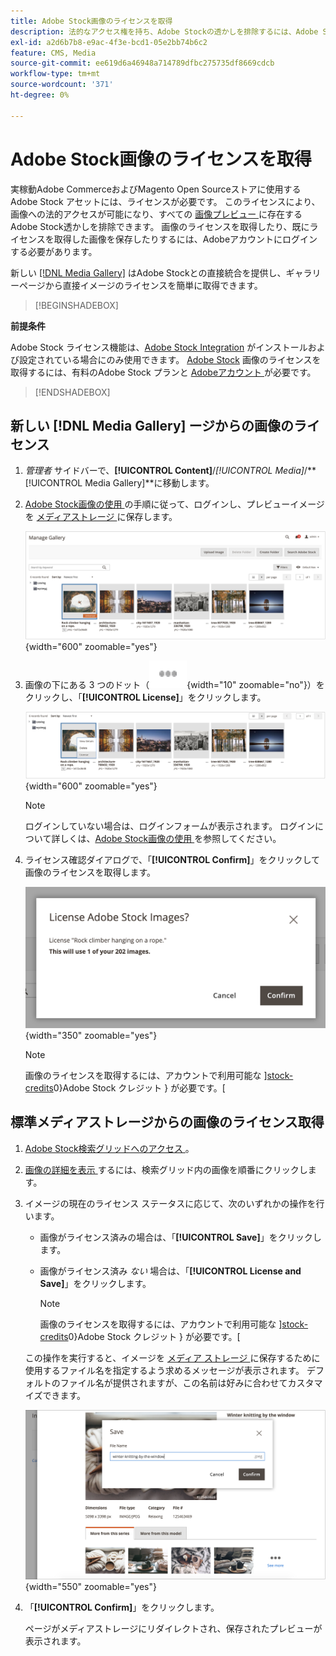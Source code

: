 ```yaml
---
title: Adobe Stock画像のライセンスを取得
description: 法的なアクセス権を持ち、Adobe Stockの透かしを排除するには、Adobe Stock画像のライセンスを取得します。
exl-id: a2d6b7b8-e9ac-4f3e-bcd1-05e2bb74b6c2
feature: CMS, Media
source-git-commit: ee619d6a46948a714789dfbc275735df8669cdcb
workflow-type: tm+mt
source-wordcount: '371'
ht-degree: 0%

---
```


# Adobe Stock画像のライセンスを取得

実稼動Adobe CommerceおよびMagento Open Sourceストアに使用するAdobe Stock アセットには、ライセンスが必要です。 このライセンスにより、画像への法的アクセスが可能になり、すべての [ 画像プレビュー ][save-preview] に存在するAdobe Stock透かしを排除できます。 画像のライセンスを取得したり、既にライセンスを取得した画像を保存したりするには、Adobeアカウントにログインする必要があります。

新しい [[!DNL Media Gallery]](media-gallery.md) はAdobe Stockとの直接統合を提供し、ギャラリーページから直接イメージのライセンスを簡単に取得できます。

>[!BEGINSHADEBOX]

**前提条件**

Adobe Stock ライセンス機能は、[Adobe Stock Integration][adobe-stock-integration] がインストールおよび設定されている場合にのみ使用できます。 [Adobe Stock][adobe-stock] 画像のライセンスを取得するには、有料のAdobe Stock プランと [Adobeアカウント ][adobe-signin] が必要です。

>[!ENDSHADEBOX]

## 新しい [!DNL Media Gallery] ージからの画像のライセンス

1. _管理者_ サイドバーで、**[!UICONTROL Content]**/_[!UICONTROL Media]_/**[!UICONTROL Media Gallery]**に移動します。

1. [Adobe Stock画像の使用 ][using-adobe-stock] の手順に従って、ログインし、プレビューイメージを [ メディアストレージ ][media-storage] に保存します。

   ![ 保存されたプレビューイメージ ](./assets/adobe-stock-gallery-unlicensed.png){width="600" zoomable="yes"}

1. 画像の下にある 3 つのドット（![ アセットメニューアイコン ](./assets/media-gallery-asset-menu-icon.png){width="10" zoomable="no"}）をクリックし、「**[!UICONTROL License]**」をクリックします。

   ![Adobe Stock画像アクション ](./assets/adobe-stock-gallery-image-actions.png){width="600" zoomable="yes"}

   >[!NOTE]
   >
   >ログインしていない場合は、ログインフォームが表示されます。 ログインについて詳しくは、[Adobe Stock画像の使用 ][using-adobe-stock] を参照してください。

1. ライセンス確認ダイアログで、「**[!UICONTROL Confirm]**」をクリックして画像のライセンスを取得します。

   ![ 許可の確認 ](./assets/adobe-stock-gallery-license-confirm.png){width="350" zoomable="yes"}

   >[!NOTE]
   >
   >画像のライセンスを取得するには、アカウントで利用可能な ][stock-credits]0}Adobe Stock クレジット } が必要です。[

## 標準メディアストレージからの画像のライセンス取得

1. [Adobe Stock検索グリッドへのアクセス ][access-search]。

1. [ 画像の詳細を表示 ][view-details] するには、検索グリッド内の画像を順番にクリックします。

1. イメージの現在のライセンス ステータスに応じて、次のいずれかの操作を行います。

   - 画像がライセンス済みの場合は、「**[!UICONTROL Save]**」をクリックします。

   - 画像がライセンス済み _ない_ 場合は、「**[!UICONTROL License and Save]**」をクリックします。

     >[!NOTE]
     >
     >画像のライセンスを取得するには、アカウントで利用可能な ][stock-credits]0}Adobe Stock クレジット } が必要です。[

   この操作を実行すると、イメージを [ メディア ストレージ ][media-storage] に保存するために使用するファイル名を指定するよう求めるメッセージが表示されます。 デフォルトのファイル名が提供されますが、この名前は好みに合わせてカスタマイズできます。

   ![Adobe Stock ライセンス画像を保存 ](./assets/adobe-stock-save-licensed.png){width="550" zoomable="yes"}

1. 「**[!UICONTROL Confirm]**」をクリックします。

   ページがメディアストレージにリダイレクトされ、保存されたプレビューが表示されます。

[adobe-stock-integration]: adobe-stock.md
[media-storage]: media-storage.md
[using-adobe-stock]: adobe-stock-manage.md
[save-preview]: adobe-stock-save-preview.md
[access-search]: adobe-stock-manage.md#access-the-adobe-stock-search-grid
[view-details]: adobe-stock-manage.md#view-image-details
[stock-credits]: https://helpx.adobe.com/stock/help/credit-packs.html
[adobe-stock]: https://stock.adobe.com
[adobe-signin]: https://helpx.adobe.com/manage-account/using/access-adobe-id-account.html
